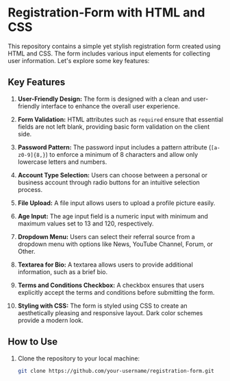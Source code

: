 # Registration-Form with HTML and CSS

This repository contains a simple yet stylish registration form created using HTML and CSS. The form includes various input elements for collecting user information. Let's explore some key features:

## Key Features

1. **User-Friendly Design:** The form is designed with a clean and user-friendly interface to enhance the overall user experience.

2. **Form Validation:** HTML attributes such as `required` ensure that essential fields are not left blank, providing basic form validation on the client side.

3. **Password Pattern:** The password input includes a pattern attribute (`[a-z0-9]{8,}`) to enforce a minimum of 8 characters and allow only lowercase letters and numbers.

4. **Account Type Selection:** Users can choose between a personal or business account through radio buttons for an intuitive selection process.

5. **File Upload:** A file input allows users to upload a profile picture easily.

6. **Age Input:** The age input field is a numeric input with minimum and maximum values set to 13 and 120, respectively.

7. **Dropdown Menu:** Users can select their referral source from a dropdown menu with options like News, YouTube Channel, Forum, or Other.

8. **Textarea for Bio:** A textarea allows users to provide additional information, such as a brief bio.

9. **Terms and Conditions Checkbox:** A checkbox ensures that users explicitly accept the terms and conditions before submitting the form.

10. **Styling with CSS:** The form is styled using CSS to create an aesthetically pleasing and responsive layout. Dark color schemes provide a modern look.

## How to Use

1. Clone the repository to your local machine:

   ```bash
   git clone https://github.com/your-username/registration-form.git
